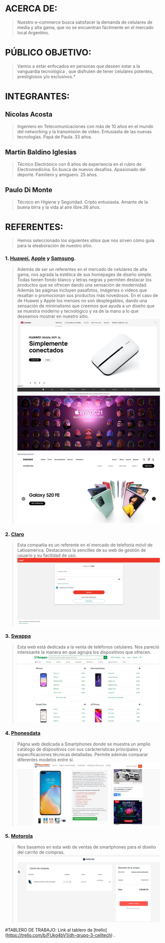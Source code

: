 # ACERCA DE:
>Nuestro e-commerce busca satisfacer la demanda de celulares de media y alta gama, que no se encuentran fácilmente en el mercado local Argentino.

# PÚBLICO OBJETIVO:
>Vamos a estar enfocados en personas que deseen estar a la vanguardia tecnológica , que disfruten de tener celulares potentes, prestigiosos y/o exclusivos.*

# INTEGRANTES:
## **Nicolas Acosta**
> Ingeniero en Telecomunicaciones con más de 10 años en el mundo del networking y la transmisión de video. Entusiasta de las nuevas tecnologías. Papá de Paula. 33 años.

## **Martin Baldino Iglesias**
>Técnico Electrónico con 6 años de experiencia en el rubro de Electromedicina. En busca de nuevos desafios. Apasionado del deporte. Familiero y amiguero. 25 años.

## **Paulo Di Monte**
> Técnico en Higiene y Seguridad. Cripto entusiasta. Amante de la buena birra y la vida al aire libre.36 años.

# REFERENTES:
>Hemos seleccionado los siguientes sitios que nos sirven cómo guía para la eleaboración de nuestro sitio.

### 1. [Huawei](https://consumer.huawei.com/ar/), [Apple](https://www.apple.com/iphone/) y [Samsung](https://www.samsung.com/ar/smartphones/).
> Además de ser un referentes en el mercado de celulares de alta gama, nos agrada la estética de sus homepages de diseño simple. Todas tienen fondo blanco y letras negras y permiten destacar los productos que se ofrecen dando una sensación de modernidad. Además las páginas incluyen pasafotos, imágenes o videos que resaltan o promocionan sus productos más novedosos. En el caso de de Huawei y Apple  los menúes no son desplegables, dando una sensación de minimalismo que creemos que ayuda a un diseño que se muestra moderno y tecnológico y va de la mano a lo que deseamos mostrar en nuestro sitio.
![Huawei Home](/img/huawei.jpg)
![Apple Home](/img/apple.jpg)
![Samsung Home](/img/samsung.jpg)

### 2. [Claro](https://miclaro.claro.com.ar)
> Esta compañia es un referente en el mercado de telefonía móvil de Latioamérica. Destacamos la sencilles de su web de gestión de usuario y su facilidad de uso.
![Acceso portal de usuario](/img/claro1.jpg)

### 3. [Swappa](https://swappa.com/buy/phones)
> Esta web está dedicada a la venta de teléfonos celulares. Nos pareció interesante la manera en que agrupa los dispositivos que ofrecen.
![Swappa phones](/img/swappa.jpg)

### 4. [Phonesdata](https://phonesdata.com/es/)
> Págna web dedicada a Smartphones donde se muestra un amplio catálogo de dispositivos con sus carácteristicas principales y especificaciones técnicas detalladas. Permite además comparar diferentes modelos entre sí.
![Phonesdata Detalle](/img/phonesdata.jpg)

### 5. [Motorola](https://www.motorola.com.ar/checkout#/cart)
> Nos basamos en esta web de ventas de smartphones para el diseño del carrito de compras.  
![Motorola Carrito](/img/motorola.jpg)

#TABLERO DE TRABAJO:
Link al tablero de [trello] (https://trello.com/b/FUkg4bV1/dh-grupo-3-celltech) .
